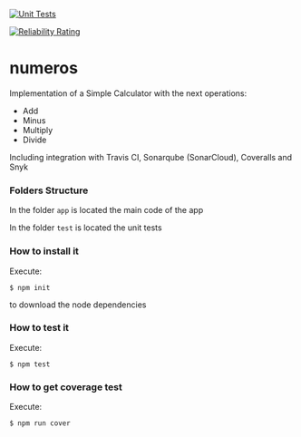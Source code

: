 [![Unit Tests](https://github.com/diegobotia/numeros/actions/workflows/testing.yml/badge.svg?branch=main)](https://github.com/diegobotia/numeros/actions/workflows/testing.yml)

[![Reliability Rating](https://sonarcloud.io/api/project_badges/measure?project=diegobotia_numeros&metric=reliability_rating)](https://sonarcloud.io/summary/new_code?id=diegobotia_numeros)


# numeros


Implementation of a Simple Calculator with the next operations:

* Add
* Minus
* Multiply
* Divide

Including integration with Travis CI, Sonarqube (SonarCloud), Coveralls and Snyk

### Folders Structure

In the folder `app` is located the main code of the app

In the folder `test` is located the unit tests

### How to install it

Execute:

```shell
$ npm init
```
to download the node dependencies

### How to test it

Execute:

```shell
$ npm test
```

### How to get coverage test

Execute:

```shell
$ npm run cover
```



